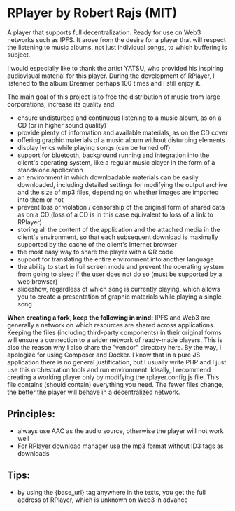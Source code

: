 <h1>RPlayer by Robert Rajs (MIT)</h1>

<p>
  A player that supports full decentralization. Ready for use on Web3 networks such as IPFS.
  It arose from the desire for a player that will respect the listening to music albums, not just individual songs, to which buffering is subject.
</p>

<p>
  I would especially like to thank the artist YATSU, who provided his inspiring audiovisual material for this player.
  During the development of RPlayer, I listened to the album Dreamer perhaps 100 times and I still enjoy it.
</p>

<p>
  The main goal of this project is to free the distribution of music from large corporations, increase its quality and:
</p>

<ul>
  <li>
    ensure undisturbed and continuous listening to a music album, as on a CD (or in higher sound quality)
  </li>
  <li>
    provide plenty of information and available materials, as on the CD cover
  </li>
  <li>
    offering graphic materials of a music album without disturbing elements
  </li>
  <li>
    display lyrics while playing songs (can be turned off)
  </li>
  <li>
    support for bluetooth, background running and integration into the client's operating system, like a regular music player in the form of a standalone application
  </li>
  <li>
    an environment in which downloadable materials can be easily downloaded, including detailed settings for modifying the output archive and the
    size of mp3 files, depending on whether images are imported into them or not
  </li>
  <li>
    prevent loss or violation / censorship of the original form of shared data as on a CD (loss of a CD is in this case equivalent to loss of a link to RPlayer)
  </li>
  <li>
    storing all the content of the application and the attached media in the client's environment, so that each subsequent download is maximally
    supported by the cache of the client's Internet browser
  </li>
  <li>
    the most easy way to share the player with a QR code
  </li>
  <li>
    support for translating the entire environment into another language
  </li>
  <li>
    the ability to start in full screen mode and prevent the operating system from going to sleep if the user does not do so (must be supported by a web browser)
  </li>
  <li>
    slideshow, regardless of which song is currently playing, which allows you to create a presentation of graphic materials while playing a single song
  </li>
</ul>

<p>
  <strong>When creating a fork, keep the following in mind:</strong> IPFS and Web3 are generally a network on which resources are shared across applications.
  Keeping the files (including third-party components) in their original forms will ensure a connection to a wider network of ready-made players.
  This is also the reason why I also share the "vendor" directory here. By the way, I apologize for using Composer and Docker.
  I know that in a pure JS application there is no general justification, but I usually write PHP and I just use this orchestration tools and run environment.
  Ideally, I recommend creating a working player only by modifying the rplayer.config.js file. This file contains (should contain) everything you need.
  The fewer files change, the better the player will behave in a decentralized network.
</p>

<h2>
  Principles:
</h2>

<ul>
  <li>
    always use AAC as the audio source, otherwise the player will not work well
  </li>
  <li>
    For RPlayer download manager use the mp3 format without ID3 tags as downloads
  </li>
</ul>

<h2>
  Tips:
</h2>

<ul>
  <li>
    by using the {base_url} tag anywhere in the texts, you get the full address of RPlayer, which is unknown on Web3 in advance
  </li>
</ul>
